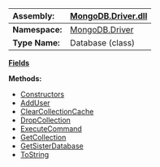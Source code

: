 | **Assembly:** | [MongoDB.Driver.dll](MongoDB_Driver.md) |
|:--------------|:----------------------------------------|
| **Namespace:** | [MongoDB.Driver](N_MongoDB_Driver.md)   |
| **Type Name:** | Database (class)                        |

**[Fields](#Fields.md)**

**Methods:**
  * [Constructors](#Constructors.md)
  * [AddUser](#AddUser.md)
  * [ClearCollectionCache](#ClearCollectionCache.md)
  * [DropCollection](#DropCollection.md)
  * [ExecuteCommand](#ExecuteCommand.md)
  * [GetCollection](#GetCollection.md)
  * [GetSisterDatabase](#GetSisterDatabase.md)
  * [ToString](#ToString.md)
